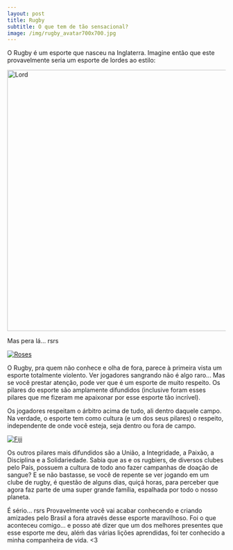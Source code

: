 ```yaml
---
layout: post
title: Rugby
subtitle: O que tem de tão sensacional?
image: /img/rugby_avatar700x700.jpg
---
```


O Rugby é um esporte que nasceu na Inglaterra. Imagine então que este provavelmente seria um esporte de lordes ao estilo:

<img src="https://www.pngitem.com/pimgs/m/535-5354796_meme-faces-like-a-feel-like-a-sir.png" alt="Lord" width="600"/>

Mas pera lá... rsrs

[![Roses](http://img.youtube.com/vi/6rkAwhm7T2E/0.jpg)](http://www.youtube.com/watch?v=6rkAwhm7T2E "Roses - England Women's Rugby")

O Rugby, pra quem não conhece e olha de fora, parece à primeira vista um esporte totalmente violento. Ver jogadores sangrando não é algo raro... Mas se você prestar atenção, pode ver que é um esporte de muito respeito. Os pilares do esporte são amplamente difundidos (inclusive foram esses pilares que me fizeram me apaixonar por esse esporte tão incrível).

Os jogadores respeitam o árbitro acima de tudo, ali dentro daquele campo. Na verdade, o esporte tem como cultura (e um dos seus pilares) o respeito, independente de onde você esteja, seja dentro ou fora de campo.

[![Fiji](http://img.youtube.com/vi/sfN72nWEIJM/0.jpg)](http://www.youtube.com/watch?v=sfN72nWEIJM "Fiji Women's Rugby")

Os outros pilares mais difundidos são a União, a Integridade, a Paixão, a Disciplina e a Solidariedade. Sabia que as e os rugbiers, de diversos clubes pelo País, possuem a cultura de todo ano fazer campanhas de doação de sangue? E se não bastasse, se você de repente se ver jogando em um clube de rugby, é questão de alguns dias, quiçá horas, para perceber que agora faz parte de uma super grande família, espalhada por todo o nosso planeta.

É sério... rsrs Provavelmente você vai acabar conhecendo e criando amizades pelo Brasil a fora através desse esporte maravilhoso. Foi o que aconteceu comigo... e posso até dizer que um dos melhores presentes que esse esporte me deu, aléḿ das várias lições aprendidas, foi ter conhecido a minha companheira de vida. <3
